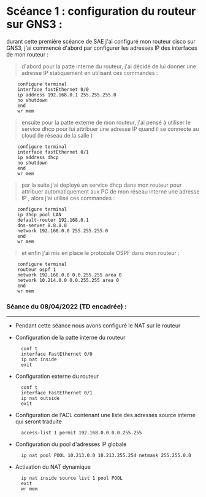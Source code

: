  # Scéance 1 : configuration du routeur sur GNS3 : 

 durant cette première scéance de SAE j'ai configuré mon routeur cisco sur GNS3, j'ai commencé d'abord par configurer les adresses IP des interfaces de mon routeur : 

> d'abord pour la patte interne du routeur, j'ai décidé de lui donner une adresse IP statiquement en utilisant ces commandes :


        configure terminal 
        interface fastEthernet 0/0
        ip address 192.168.0.1 255.255.255.0 
        no shutdown
        end
        wr mem 

> ensuite pour la patte externe de mon routeur, j'ai pensé à utiliser le service dhcp pour lui attribuer une adresse IP quand il se connecte au cloud (le réseau de la salle )



        configure terminal 
        interface fastEthernet 0/1
        ip address dhcp 
        no shutdown 
        end 
        wr mem

> par la suite,j'ai deployé un service dhcp dans mon routeur pour attribuer automatiquement aux PC de mon réseau interne une adresse IP , alors j'ai utilisé ces commandes : 

        configure terminal 
        ip dhcp pool LAN
        default-router 192.168.0.1
        dns-server 8.8.8.8
        network 192.168.0.0 255.255.255.0
        end
        wr mem

> et enfin j'ai mis en place le protocole OSPF dans mon routeur : 



        configure terminal
        routeur ospf 1
        network 192.168.0.0 0.0.255.255 area 0
        network 10.214.0.0 0.0.255.255 area 0
        end
        wr mem
        
        

### Séance du 08/04/2022 (TD encadrée) :
---

* Pendant cette séance nous avons configuré le NAT sur le routeur
* Configuration de la patte interne du routeur

        conf t
        interface FastEthernet 0/0
        ip nat inside
        exit

* Configuration externe du routeur 

        conf t
        interface FastEthernet 0/1
        ip nat outside
        exit

* Configuration de l'ACL contenant une liste des adresses source interne qui seront traduite

        access-list 1 permit 192.168.0.0 0.0.255.255

* Configuration du pool d'adresses IP globale

        ip nat pool POOL 10.213.0.0 10.213.255.254 netmask 255.255.0.0

* Activation du NAT dynamique

        ip nat inside source list 1 pool POOL
        exit
        wr mem
        
        

  
